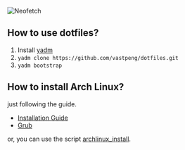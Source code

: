![Neofetch](https://cdn.jsdelivr.net/gh/tinyRatP/storage4images@master/uPic/Qdh313.png)

## How to use dotfiles?

1. Install [yadm](https://yadm.io/docs/install)
2. ```yadm clone https://github.com/vastpeng/dotfiles.git```
3. ```yadm bootstrap```

## How to install Arch Linux?

just following the guide.

* [Installation Guide](https://wiki.archlinux.org/index.php/installation_guide)
* [Grub](https://wiki.archlinux.org/index.php/GRUB)

or, you can use the script [archlinux_install](https://github.com/vastpeng/archlinux_install).
